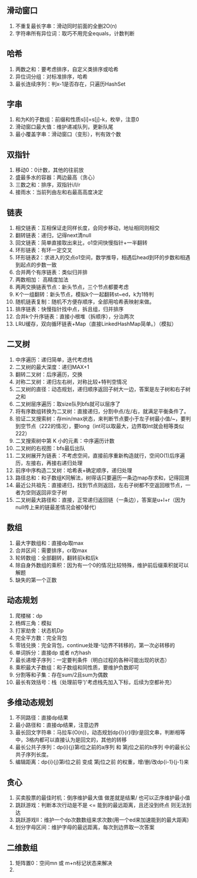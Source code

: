 ## 滑动窗口

1. 不重复最长字串：滑动同时前面的全删2O(n)
2. 字符串所有异位词：取巧不用完全equals，计数判断

## 哈希

1. 两数之和：要考虑排序，自定义类排序或哈希
2. 异位词分组：对标准排序，哈希
3. 最长连续序列：判x-1是否存在，只遍历HashSet

## 字串

1. 和为K的子数组：前缀和性质s[i]=s[j]-k，枚举，注意0
2. 滑动窗口最大值：维护递减队列，更新队尾
3. 最小覆盖字串：滑动窗口（变形），判有效个数

## 双指针

1. 移动0：0计数，其他的往前放
2. 盛最多水的容器：两边最高（贪心）
3. 三数之和：排序，双指针i/l/r
4. 接雨水：当前列由左和右最高高度决定

## 链表

1. 相交链表：互相保证走同样长度，会同步移动，地址相同则相交
2. 翻转链表：递归，记得next清null
3. 回文链表：简单直接取出来比，o1空间快慢指针+一半翻转
4. 环形链表：有环一定交叉
5. 环形链表2：求进入的交点o1空间，数学推导，相遇后head到环的步数和相遇到起点的步数一致
6. 合并两个有序链表：类似归并排
7. 两数相加： 高精度加法
8. 两两交换链表节点：新头节点，三个节点都要考虑
9. K个一组翻转：新头节点，模拟k个一起翻转st~ed，k为1特判
10. 随机链表复制：随机不方便存顺序，全部用哈希表映射来做。
11. 排序链表：快慢指针找中点，拆且组，归并排序
12. 合并k个升序链表：直接小根堆（拆顺序），分治两次
13. LRU缓存，双向循环链表+Map（直接LinkedHashMap简单。）（模拟）

## 二叉树

1. 中序遍历：递归简单，迭代考虑栈
2. 二叉树的最大深度：递归MAX+1
3. 翻转二叉树：后序遍历，交换
4. 对称二叉树：递归左右树，对称比较+特判空情况
5. 二叉树的直径：动态规划，递归顺序返回子树大一边，答案是左子树和右子树之和
5. 二叉树层序遍历：取size队列bfs就可以层序了
5. 将有序数组转换为二叉树：直接递归，分割中点/左/右，就满足平衡条件了。
5. 验证二叉搜索树：存min/max状态，来判断节点要小于左子树最小值/~，要判到空节点（222的情况），要long（int可以取最大，边界取Int就会相等类似222）
5. 二叉搜索树中第 K 小的元素：中序遍历计数
5. 二叉树的右视图：bfs最后出队
5. 二叉树展开为链表：不考虑空间，直接前序重新构造就行，空间O(1)后序遍历，左接右，再接右递归处理
5. 前序中序构造二叉树：哈希表+确定顺序，递归处理
5. 路径总和：和子数组K同解法，树得话只要遍历一条边map存求和，记得回溯
5. 最近公共祖先：直接递归，找到节点则返回，左右子树都不空返回根节点，一者为空则返回非空子树
5. 二叉树最大路径和：直接，正常递归返回链（一条边），答案是u+l+r（因为null传上来的链最差情况会被0替代）

## 数组

1. 最大字数组和：直接dp取max
2. 合并区间：需要排序，cr取max
3. 轮转数组：全部翻转，翻转前k和后k
4. 除自身外数组的乘积：因为有一个0的情况比较特殊，维护前后缀乘积就可以解题
5. 缺失的第一个正数

## 动态规划

1. 爬楼梯：dp
2. 杨辉三角：模拟
3. 打家劫舍：状态机Dp
4. 完全平方数：完全背包
5. 零钱兑换：完全背包，continue处理-1边界不转移的，第一次必转移的
6. 单词拆分：直接dp 或者 n方hash
7. 最长递增子序列：一定要判条件（明白过程的各种可能出现的状态）
8. 乘积最大子数组：和子数组和同性质，要维护负数即可
9. 分割等和子集：存在sum/2且sum为偶数
10. 最长有效括号：栈（处理前导')'考虑栈先加入下标，后续为空都补充）

## 多维动态规划

1. 不同路径：直接dp结果
2. 最小路径和：直接dp结果，注意边界
3. 最长回文字符串：马拉车(O(n))，动态规划dp{l}{r}l到r是回文串，判断相等中，3格内都可以直接认为是回文的，其他的转移
3. 最长公共子序列：dp{i}{j}第i位之前的a序列 和 第j位之前的b序列 中的最长公共子序列长度。
3. 编辑距离：dp{i}{j}第i位之前 变成 第j位之前 的权重，增/删/改dp{i-1}{j-1}来

## 贪心

1. 买卖股票的最佳时机：倒序维护最大值 做差就是结果/ 也可以正序维护最小值
2. 跳跃游戏：判断本次行动是不是 <= 能到的最远距离，且还没到终点 则无法到达
3. 跳跃游戏II：维护一个dp次数数组来求次数(用一个ed来加速能到的最大距离)
4. 划分字母区间：维护字母的最远距离，每次到边界取一次答案

## 二维数组

1. 矩阵置0：空间mn 或 m+n标记状态来解决
2. 
